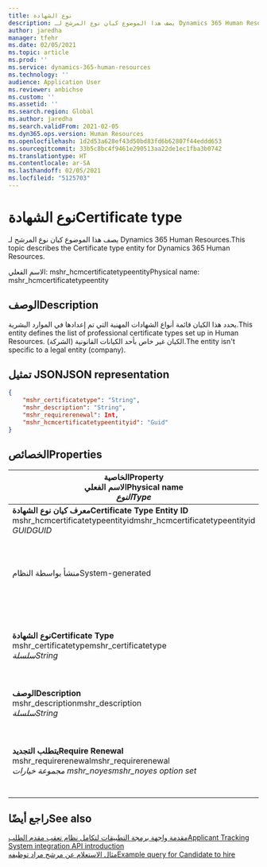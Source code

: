 ```yaml
---
title: نوع الشهادة
description: يصف هذا الموضوع كيان نوع المرشح لـ Dynamics 365 Human Resources.
author: jaredha
manager: tfehr
ms.date: 02/05/2021
ms.topic: article
ms.prod: ''
ms.service: dynamics-365-human-resources
ms.technology: ''
audience: Application User
ms.reviewer: anbichse
ms.custom: ''
ms.assetid: ''
ms.search.region: Global
ms.author: jaredha
ms.search.validFrom: 2021-02-05
ms.dyn365.ops.version: Human Resources
ms.openlocfilehash: 1d2d53a628ef43d50bd83fd6b62807f44eddd653
ms.sourcegitcommit: 33b5c8bc4f9461e290513aa22de1ec1fba3b0742
ms.translationtype: HT
ms.contentlocale: ar-SA
ms.lasthandoff: 02/05/2021
ms.locfileid: "5125703"
---
```

# <a name="certificate-type"></a><span data-ttu-id="d5f97-103">نوع الشهادة</span><span class="sxs-lookup"><span data-stu-id="d5f97-103">Certificate type</span></span>

<span data-ttu-id="d5f97-104">يصف هذا الموضوع كيان نوع المرشح لـ Dynamics 365 Human Resources.</span><span class="sxs-lookup"><span data-stu-id="d5f97-104">This topic describes the Certificate type entity for Dynamics 365 Human Resources.</span></span>

<span data-ttu-id="d5f97-105">الاسم الفعلي: mshr_hcmcertificatetypeentity</span><span class="sxs-lookup"><span data-stu-id="d5f97-105">Physical name: mshr_hcmcertificatetypeentity</span></span>

## <a name="description"></a><span data-ttu-id="d5f97-106">الوصف</span><span class="sxs-lookup"><span data-stu-id="d5f97-106">Description</span></span>

<span data-ttu-id="d5f97-107">يحدد هذا الكيان قائمة أنواع الشهادات المهنية التي تم إعدادها في الموارد البشرية.</span><span class="sxs-lookup"><span data-stu-id="d5f97-107">This entity defines the list of professional certificate types set up in Human Resources.</span></span> <span data-ttu-id="d5f97-108">الكيان غير خاص بأحد الكيانات القانونية (الشركة).</span><span class="sxs-lookup"><span data-stu-id="d5f97-108">The entity isn't specific to a legal entity (company).</span></span>

## <a name="json-representation"></a><span data-ttu-id="d5f97-109">تمثيل JSON</span><span class="sxs-lookup"><span data-stu-id="d5f97-109">JSON representation</span></span>

```json
{
    "mshr_certificatetype": "String",
    "mshr_description": "String",
    "mshr_requirerenewal": Int,
    "mshr_hcmcertificatetypeentityid": "Guid"
}
```

## <a name="properties"></a><span data-ttu-id="d5f97-110">الخصائص</span><span class="sxs-lookup"><span data-stu-id="d5f97-110">Properties</span></span>

| <span data-ttu-id="d5f97-111">الخاصية</span><span class="sxs-lookup"><span data-stu-id="d5f97-111">Property</span></span><br><span data-ttu-id="d5f97-112">**الاسم الفعلي**</span><span class="sxs-lookup"><span data-stu-id="d5f97-112">**Physical name**</span></span><br><span data-ttu-id="d5f97-113">**_النوع_**</span><span class="sxs-lookup"><span data-stu-id="d5f97-113">**_Type_**</span></span> | <span data-ttu-id="d5f97-114">استخدام</span><span class="sxs-lookup"><span data-stu-id="d5f97-114">Use</span></span> | <span data-ttu-id="d5f97-115">الوصف</span><span class="sxs-lookup"><span data-stu-id="d5f97-115">Description</span></span> |
| --- | --- | --- |
| <span data-ttu-id="d5f97-116">**معرف كيان نوع الشهادة**</span><span class="sxs-lookup"><span data-stu-id="d5f97-116">**Certificate Type Entity ID**</span></span><br><span data-ttu-id="d5f97-117">mshr_hcmcertificatetypeentityid</span><span class="sxs-lookup"><span data-stu-id="d5f97-117">mshr_hcmcertificatetypeentityid</span></span><br><span data-ttu-id="d5f97-118">*GUID*</span><span class="sxs-lookup"><span data-stu-id="d5f97-118">*GUID*</span></span> | <span data-ttu-id="d5f97-119">للقراءة فقط</span><span class="sxs-lookup"><span data-stu-id="d5f97-119">Read-only</span></span><br><span data-ttu-id="d5f97-120">مطلوب</span><span class="sxs-lookup"><span data-stu-id="d5f97-120">Required</span></span> 
<span data-ttu-id="d5f97-121">منشأ بواسطة النظام</span><span class="sxs-lookup"><span data-stu-id="d5f97-121">System-generated</span></span> | <span data-ttu-id="d5f97-122">المعرف الرئيسي الفريد لنوع الشهادة.</span><span class="sxs-lookup"><span data-stu-id="d5f97-122">Unique primary identifier for the certificate type.</span></span> |
| <span data-ttu-id="d5f97-123">**نوع الشهادة**</span><span class="sxs-lookup"><span data-stu-id="d5f97-123">**Certificate Type**</span></span><br><span data-ttu-id="d5f97-124">mshr_certificatetype</span><span class="sxs-lookup"><span data-stu-id="d5f97-124">mshr_certificatetype</span></span><br><span data-ttu-id="d5f97-125">*سلسلة*</span><span class="sxs-lookup"><span data-stu-id="d5f97-125">*String*</span></span> | <span data-ttu-id="d5f97-126">قراءة/كتابة</span><span class="sxs-lookup"><span data-stu-id="d5f97-126">Read/write</span></span><br><span data-ttu-id="d5f97-127">مطلوب</span><span class="sxs-lookup"><span data-stu-id="d5f97-127">Required</span></span> | <span data-ttu-id="d5f97-128">معرف فريد قابل للقراءة بواسطة المستخدم لنوع الشهادة.</span><span class="sxs-lookup"><span data-stu-id="d5f97-128">Unique user-readable identifier for the certificate type.</span></span> |
| <span data-ttu-id="d5f97-129">**‏‏الوصف**</span><span class="sxs-lookup"><span data-stu-id="d5f97-129">**Description**</span></span><br><span data-ttu-id="d5f97-130">mshr_description</span><span class="sxs-lookup"><span data-stu-id="d5f97-130">mshr_description</span></span><br><span data-ttu-id="d5f97-131">*سلسلة*</span><span class="sxs-lookup"><span data-stu-id="d5f97-131">*String*</span></span> | <span data-ttu-id="d5f97-132">قراءة/كتابة</span><span class="sxs-lookup"><span data-stu-id="d5f97-132">Read/write</span></span><br><span data-ttu-id="d5f97-133">مطلوب</span><span class="sxs-lookup"><span data-stu-id="d5f97-133">Required</span></span> | <span data-ttu-id="d5f97-134">وصف نوع الشهادة.</span><span class="sxs-lookup"><span data-stu-id="d5f97-134">Description of the certificate type.</span></span> |
| <span data-ttu-id="d5f97-135">**يتطلب التجديد**</span><span class="sxs-lookup"><span data-stu-id="d5f97-135">**Require Renewal**</span></span><br><span data-ttu-id="d5f97-136">mshr_requirerenewal</span><span class="sxs-lookup"><span data-stu-id="d5f97-136">mshr_requirerenewal</span></span><br><span data-ttu-id="d5f97-137">*مجموعة خيارات mshr_noyes*</span><span class="sxs-lookup"><span data-stu-id="d5f97-137">*mshr_noyes option set*</span></span> | <span data-ttu-id="d5f97-138">قراءة/كتابة</span><span class="sxs-lookup"><span data-stu-id="d5f97-138">Read/write</span></span><br><span data-ttu-id="d5f97-139">اختياري</span><span class="sxs-lookup"><span data-stu-id="d5f97-139">Optional</span></span> | <span data-ttu-id="d5f97-140">يشير إلى ما إذا كان التجديد مطلوبًا للشهادة أم لا.</span><span class="sxs-lookup"><span data-stu-id="d5f97-140">Indicates whether renewal is required for the certificate.</span></span> |

## <a name="see-also"></a><span data-ttu-id="d5f97-141">راجع أيضًا</span><span class="sxs-lookup"><span data-stu-id="d5f97-141">See also</span></span>

[<span data-ttu-id="d5f97-142">مقدمة واجهة برمجة التطبيقات لتكامل نظام تعقب مقدم الطلب</span><span class="sxs-lookup"><span data-stu-id="d5f97-142">Applicant Tracking System integration API introduction</span></span>](hr-admin-integration-ats-api-introduction.md)<br>
[<span data-ttu-id="d5f97-143">مثال الاستعلام عن مرشح مراد توظيفه</span><span class="sxs-lookup"><span data-stu-id="d5f97-143">Example query for Candidate to hire</span></span>](hr-admin-integration-ats-api-candidate-to-hire-example-query.md)

